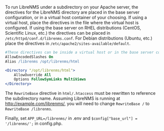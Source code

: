 To run LibreNMS under a subdirectory on your Apache server, the
directives for the LibreNMS directory are placed in the base server
configuration, or in a virtual host container of your choosing. If
using a virtual host, place the directives in the file where the
virtual host is configured. If using the base server on RHEL
distributions (CentOS, Scientific Linux, etc.) the directives can be
placed in `/etc/httpd/conf.d/librenms.conf`. For Debian distributions
(Ubuntu, etc.) place the directives in
`/etc/apache2/sites-available/default`.

```apache
#These directives can be inside a virtual host or in the base server configuration
AllowEncodedSlashes On
Alias /librenms /opt/librenms/html

<Directory "/opt/librenms/html">
    AllowOverride All
    Options FollowSymLinks MultiViews
</Directory>
```

The `RewriteBase` directive in `html/.htaccess` must be rewritten to
reference the subdirectory name. Assuming LibreNMS is running at
<http://example.com/librenms/>, you will need to change `RewriteBase /`
to `RewriteBase /librenms`.

Finally, set `APP_URL=/librenms/` in .env and `$config["base_url"] =
'/librenms/';` in config.php.
